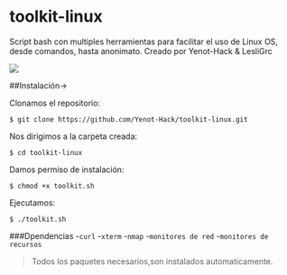 # toolkit-linux
Script bash con multiples herramientas para facilitar el uso de Linux OS, desde comandos, hasta anonimato.
Creado por Yenot-Hack & LesliGrc

<img src=".img/foto.png"/>



##Instalación->

Clonamos el repositorio:
```
$ 𝚐𝚒𝚝 𝚌𝚕𝚘𝚗𝚎 𝚑𝚝𝚝𝚙𝚜://𝚐𝚒𝚝𝚑𝚞𝚋.𝚌𝚘𝚖/𝚈𝚎𝚗𝚘𝚝-𝙷𝚊𝚌𝚔/𝚝𝚘𝚘𝚕𝚔𝚒𝚝-𝚕𝚒𝚗𝚞𝚡.𝚐𝚒𝚝
```

Nos dirigimos a la carpeta creada:
```
$ 𝚌𝚍 𝚝𝚘𝚘𝚕𝚔𝚒𝚝-𝚕𝚒𝚗𝚞𝚡
```

Damos permiso de instalación:
```
$ chmod +x toolkit.sh
```

Ejecutamos:
```
$ ./𝚝𝚘𝚘𝚕𝚔𝚒𝚝.𝚜𝚑
```

###Dpendencias
-`curl`
-`xterm`
-`nmap`
-`monitores de red`
-`monitores de recursos`

>Todos los paquetes necesarios,son instalados automaticamente.
